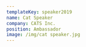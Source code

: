 ```yaml
---
templateKey: speaker2019
name: Cat Speaker
company: CATS Inc.
position: Ambassador
image: /img/cat speaker.jpg
---
```


